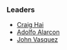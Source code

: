 ### Leaders

* [Craig Hai](mailto:craig.hai@owasp.org)
* [Adolfo Alarcon](mailto:adolfo.alarcon@owasp.org)
* [John Vasquez](mailto:john.vasquez@owasp.org)

